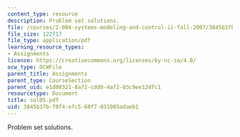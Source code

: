 ```yaml
---
content_type: resource
description: Problem set solutions.
file: /courses/2-004-systems-modeling-and-control-ii-fall-2007/3845b37bf0f4efc568f7031985adaeb1_sol05.pdf
file_size: 122717
file_type: application/pdf
learning_resource_types:
- Assignments
license: https://creativecommons.org/licenses/by-nc-sa/4.0/
ocw_type: OCWFile
parent_title: Assignments
parent_type: CourseSection
parent_uid: e1d08321-8a72-cdd0-4af2-03c9ee12dfc1
resourcetype: Document
title: sol05.pdf
uid: 3845b37b-f0f4-efc5-68f7-031985adaeb1
---
```

Problem set solutions.
